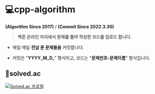 # 💻cpp-algorithm

**(Algorithm Since 2017)** /  **(Commit Since 2022.3.30)**

> **백준 온라인 저지에서 문제를 풀며 작성한 코드를 업로드 합니다.**


* 매일 매일 **전날 푼 문제들을** 커밋합니다.

* 커밋은 "**YYYY_M_D_**" 형식이고, 코드는 "**문제번호-문제이름**" 형식입니다.


## 🥇solved.ac

[![Solved.ac 프로필](http://mazassumnida.wtf/api/v2/generate_badge?boj=onsbtyd)](https://solved.ac/onsbtyd)

